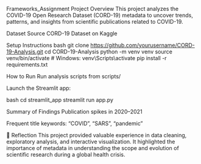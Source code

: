 Frameworks_Assignment
Project Overview
This project analyzes the COVID-19 Open Research Dataset (CORD-19) metadata to uncover trends, patterns, and insights from scientific publications related to COVID-19.

Dataset Source
CORD-19 Dataset on Kaggle

Setup Instructions
bash
git clone https://github.com/yourusername/CORD-19-Analysis.git
cd CORD-19-Analysis
python -m venv venv
source venv/bin/activate  # Windows: venv\Scripts\activate
pip install -r requirements.txt

How to Run
Run analysis scripts from scripts/

Launch the Streamlit app:

bash
cd streamlit_app
streamlit run app.py

Summary of Findings
Publication spikes in 2020–2021

Frequent title keywords: “COVID”, “SARS”, “pandemic”

💬 Reflection
This project provided valuable experience in data cleaning, exploratory analysis, and interactive visualization. It highlighted the importance of metadata in understanding the scope and evolution of scientific research during a global health crisis.
